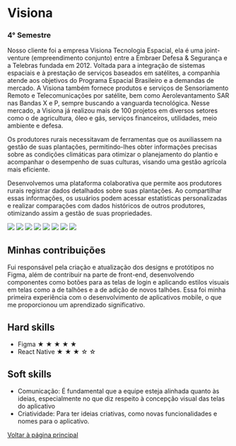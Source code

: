 # Visiona 
### 4° Semestre
Nosso cliente foi a empresa Visiona Tecnologia Espacial, ela é uma joint-venture (empreendimento conjunto) entre a Embraer Defesa & Segurança e a Telebras fundada em 2012. Voltada para a integração de sistemas espaciais e à prestação de serviços baseados em satélites, a companhia atende aos objetivos do Programa Espacial Brasileiro e a demandas de mercado. A Visiona também fornece produtos e serviços de Sensoriamento Remoto e Telecomunicações por satélite, bem como Aerolevantamento SAR nas Bandas X e P, sempre buscando a vanguarda tecnológica. Nesse mercado, a Visiona já realizou mais de 100 projetos em diversos setores como o de agricultura, óleo e gás, serviços financeiros, utilidades, meio ambiente e defesa.

Os produtores rurais necessitavam de ferramentas que os auxiliassem na gestão de suas plantações, permitindo-lhes obter informações precisas sobre as condições climáticas para otimizar o planejamento do plantio e acompanhar o desempenho de suas culturas, visando uma gestão agrícola mais eficiente.

Desenvolvemos uma plataforma colaborativa que permite aos produtores rurais registrar dados detalhados sobre suas plantações. Ao compartilhar essas informações, os usuários podem acessar estatísticas personalizadas e realizar comparações com dados históricos de outros produtores, otimizando assim a gestão de suas propriedades.

![ ](https://github.com/AnaPaulaSOliveira/Portifolio--TG/blob/main/images/create-property.gif)
![ ](https://github.com/AnaPaulaSOliveira/Portifolio--TG/blob/main/images/LoginScreen.gif)
![ ](https://github.com/AnaPaulaSOliveira/Portifolio--TG/blob/main/images/QuotationsScreen.gif)
![ ](https://github.com/AnaPaulaSOliveira/Portifolio--TG/blob/main/images/SigninScreen.gif)
![ ](https://github.com/AnaPaulaSOliveira/Portifolio--TG/blob/main/images/amostras.gif)
![ ](https://github.com/AnaPaulaSOliveira/Portifolio--TG/blob/main/images/expectativa-producao.gif)
![ ](https://github.com/AnaPaulaSOliveira/Portifolio--TG/blob/main/images/facebook-login.gif)
![ ](https://github.com/AnaPaulaSOliveira/Portifolio--TG/blob/main/images/google-login.gif)

## Minhas contribuições
Fui responsável pela criação e atualização dos designs e protótipos no Figma, além de contribuir na parte de front-end, desenvolvendo componentes como botões para as telas de login e aplicando estilos visuais em telas como a de talhões e a de adição de novos talhões. Essa foi minha primeira experiência com o desenvolvimento de aplicativos mobile, o que me proporcionou um aprendizado significativo.

## Hard skills
- Figma ★ ★ ★ ★ ★ 
- React Native ★ ★ ★ ☆ ☆ 

## Soft skills
- Comunicação: É fundamental que a equipe esteja alinhada quanto às ideias, especialmente no que diz respeito à concepção visual das telas do aplicativo
- Criatividade: Para ter ideias criativas, como novas funcionalidades e nomes para o aplicativo.

[Voltar à página principal](https://github.com/AnaPaulaSOliveira/Portifolio--TG/blob/main/README.md)
